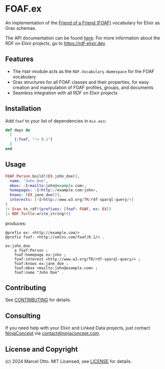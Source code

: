 # FOAF.ex

An implementation of the [Friend of a Friend (FOAF)](http://xmlns.com/foaf/spec/) vocabulary for Elixir as Grax schemas.

The API documentation can be found [here](https://hexdocs.pm/foaf/).
For more information about the RDF on Elixir projects, go to <https://rdf-elixir.dev>.


## Features

- The `FOAF` module acts as the `RDF.Vocabulary.Namespace` for the FOAF vocabulary
- Grax structures for all FOAF classes and their properties, for easy
  creation and manipulation of FOAF profiles, groups, and documents
- Seamless integration with all RDF on Elixir projects


## Installation

Add `foaf` to your list of dependencies in `mix.exs`:

```elixir
def deps do
  [
    {:foaf, "~> 0.1"}
  ]
end
```


## Usage

```elixir
FOAF.Person.build!(EX.john_doe(),
  name: "John Doe",
  mbox: ~I<mailto:john@example.com>,
  homepages: ~I<http://example.com/john>,
  knows: [EX.jane_doe()],
  interests: [~I<http://www.w3.org/TR/rdf-sparql-query/>]
) 
|> Grax.to_rdf!(prefixes: [foaf: FOAF, ex: EX]) 
|> RDF.Turtle.write_string!()
```

produces:

```turtle
@prefix ex: <http://example.com/> .
@prefix foaf: <http://xmlns.com/foaf/0.1/> .

ex:john_doe
    a foaf:Person ;
    foaf:homepage ex:john ;
    foaf:interest <http://www.w3.org/TR/rdf-sparql-query/> ;
    foaf:knows ex:jane_doe ;
    foaf:mbox <mailto:john@example.com> ;
    foaf:name "John Doe" .
```


## Contributing

See [CONTRIBUTING](CONTRIBUTING.md) for details.


## Consulting

If you need help with your Elixir and Linked Data projects, just contact [NinjaConcept](https://www.ninjaconcept.com/) via <contact@ninjaconcept.com>.


## License and Copyright

(c) 2024 Marcel Otto. MIT Licensed, see [LICENSE](LICENSE.md) for details.

